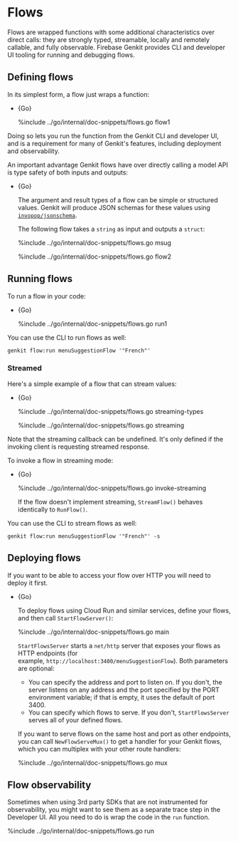 # Flows

Flows are wrapped functions with some additional characteristics over direct
calls: they are strongly typed, streamable, locally and remotely callable, and
fully observable.
Firebase Genkit provides CLI and developer UI tooling for running and debugging flows.

## Defining flows

In its simplest form, a flow just wraps a function:

- {Go}

  %include ../go/internal/doc-snippets/flows.go flow1

Doing so lets you run the function from the Genkit CLI and developer UI, and is
a requirement for many of Genkit's features, including deployment and
observability.

An important advantage Genkit flows have over directly calling a model API is
type safety of both inputs and outputs:

- {Go}

  The argument and result types of a flow can be simple or structured values.
  Genkit will produce JSON schemas for these values using
  [`invopop/jsonschema`](https://pkg.go.dev/github.com/invopop/jsonschema).

  The following flow takes a `string` as input and outputs a `struct`:

  %include ../go/internal/doc-snippets/flows.go msug

  %include ../go/internal/doc-snippets/flows.go flow2

## Running flows

To run a flow in your code:

- {Go}

  %include ../go/internal/doc-snippets/flows.go run1

You can use the CLI to run flows as well:

```posix-terminal
genkit flow:run menuSuggestionFlow '"French"'
```

### Streamed

Here's a simple example of a flow that can stream values:

- {Go}

  %include ../go/internal/doc-snippets/flows.go streaming-types

  %include ../go/internal/doc-snippets/flows.go streaming
  

Note that the streaming callback can be undefined. It's only defined if the
invoking client is requesting streamed response.

To invoke a flow in streaming mode:

- {Go}

  %include ../go/internal/doc-snippets/flows.go invoke-streaming

  If the flow doesn't implement streaming, `StreamFlow()` behaves identically to
  `RunFlow()`.

You can use the CLI to stream flows as well:

```posix-terminal
genkit flow:run menuSuggestionFlow '"French"' -s
```

## Deploying flows

If you want to be able to access your flow over HTTP you will need to deploy it
first.

- {Go}

  To deploy flows using Cloud Run and similar services, define your flows, and
  then call `StartFlowServer()`:

  %include ../go/internal/doc-snippets/flows.go main

  `StartFlowsServer` starts a `net/http` server that exposes your flows as HTTP
  endpoints (for example, `http://localhost:3400/menuSuggestionFlow`). Both
  parameters are optional:

  - You can specify the address and port to listen on. If you don't,
    the server listens on any address and the port specified by the PORT
    environment variable; if that is empty, it uses the default of port 3400.
  - You can specify which flows to serve. If you don't, `StartFlowsServer`
    serves all of your defined flows.

  If you want to serve flows on the same host and port as other endpoints, you
  can call `NewFlowServeMux()` to get a handler for your Genkit flows, which you
  can multiplex with your other route handlers:

  %include ../go/internal/doc-snippets/flows.go mux

## Flow observability

Sometimes when using 3rd party SDKs that are not instrumented for observability,
you might want to see them as a separate trace step in the Developer UI. All you
need to do is wrap the code in the `run` function.

%include ../go/internal/doc-snippets/flows.go run
